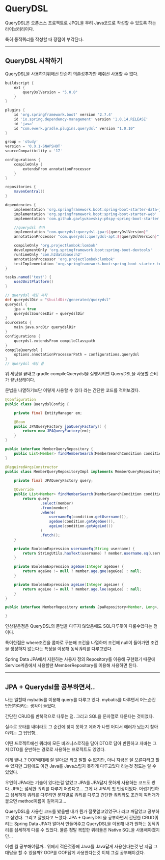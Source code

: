 # QueryDSL

QueryDSL은 오픈소스 프로젝트로 JPQL을 무려 Java코드로 작성할 수 있도록 하는 라이브러리이다.

특히 동적쿼리를 작성할 때 장점이 부각된다.

---
## QueryDSL 시작하기

QueryDSL을 사용하기위해선 단순히 의존성추가만 해줘선 사용할 수 없다.

```groovy
buildscript {
	ext {
		queryDslVersion = "5.0.0"
	}
}

plugins {
	id 'org.springframework.boot' version '2.7.4'
	id 'io.spring.dependency-management' version '1.0.14.RELEASE'
	id 'java'
	id "com.ewerk.gradle.plugins.querydsl" version "1.0.10"
}

group = 'study'
version = '0.0.1-SNAPSHOT'
sourceCompatibility = '17'

configurations {
	compileOnly {
		extendsFrom annotationProcessor
	}
}

repositories {
	mavenCentral()
}

dependencies {
	implementation 'org.springframework.boot:spring-boot-starter-data-jpa'
	implementation 'org.springframework.boot:spring-boot-starter-web'
	implementation 'com.github.gavlyukovskiy:p6spy-spring-boot-starter:1.8.1'

	//querydsl 추가
	implementation "com.querydsl:querydsl-jpa:${queryDslVersion}"
	annotationProcessor "com.querydsl:querydsl-apt:${queryDslVersion}"

	compileOnly 'org.projectlombok:lombok'
	developmentOnly 'org.springframework.boot:spring-boot-devtools'
	runtimeOnly 'com.h2database:h2'
	annotationProcessor 'org.projectlombok:lombok'
	testImplementation 'org.springframework.boot:spring-boot-starter-test'
}

tasks.named('test') {
	useJUnitPlatform()
}

// querydsl 세팅 시작
def querydslDir = "$buildDir/generated/querydsl"
querydsl {
	jpa = true
	querydslSourcesDir = querydslDir
}
sourceSets {
	main.java.srcDir querydslDir
}
configurations {
	querydsl.extendsFrom compileClasspath
}
compileQuerydsl {
	options.annotationProcessorPath = configurations.querydsl
}
// querydsl 세팅 끝
```

위 세팅을 끝내고 gradle compileQuerydsl을 실행시키면 QueryDSL을 사용할 준비가 끝난상태이다.

문법을 나열하기보단 이렇게 사용할 수 있다 라는 간단한 코드를 적어보겠다.

```java
@Configuration
public class QuerydslConfig {

    private final EntityManager em;

    @Bean
    public JPAQueryFactory jpaQueryFactory() {
        return new JPAQueryFactory(em);
    }
}
```

```java
public interface MemberQueryRepository {
    public List<Member> findMemberSearch(MemberSearchCondition condition);
}
```

```java
@RequiredArgsConstructor
public class MemberQueryRepositoryImpl implements MemberQueryRepository {
    
    private final JPAQueryFactory query;

    @Override
    public List<Member> findMemberSearch(MemberSearchCondition condition) {
        return query
                .select(member)
                .from(member)
                .where(
                    usernameEq(condition.getUsername()), 
                    ageGoe(condition.getAgeGoe()), 
                    ageLoe(condition.getAgeLod())
                )
                .fetch();
    }

    private BooleanExpression usernameEq(String username) {
        return StringUtils.hasText(username) ? member.username.eq(username) : null;
    }

    private BooleanExpression ageGoe(Integer ageGoe) {
        return ageGoe != null ? member.age.goe(ageGoe) : null;
    }

    private BooleanExpression ageLoe(Integer ageLoe) {
        return ageLoe != null ? member.age.loe(ageLoe) : null;
    }
}
```

```java
public interface MemberRepository extends JpaRepository<Member, Long>, MemberQueryRepository {

}
```

인상깊은점은 QueryDSL의 문법을 다루지 않았음에도 SQL다루듯이 다룰수있다는 점이다.

특이한점은 where조건을 콤마로 구분해 조건을 나열하며 조건에 null이 들어가면 조건을 생성하지 않는다는 특징을 이용해 동적쿼리를 다루고있다.

Spring Data JPA에서 지원하는 사용자 정의 Repository를 이용해 구현했기 때문에 Service계층에서 사용할땐 MemberRepository를 이용해 사용하면 된다.

---

## JPA + Querydsl을 공부하면서..

나는 일할때 mybatis를 이용해 query를 다루고 있다. mybatis를 다루면서 어느순간 답답하다라는 생각이 들었다.

간단한 CRUD를 반복적으로 다루는 점. 그리고 SQL을 문자열로 다룬다는 것이었다.

실수로 오타를 내더라도 그 순간에 찾지 못하고 에러가 나면 어디서 에러가 났는지 찾아야되는 그 답답함..

어떤 프로젝트에선 쿼리에 모든 비즈니스로직을 담아 DTO로 담아 반환하고 자바는 그저 DTO를 운반하는 경로로 사용하는 프로젝트도 있었다.

이게 맞나..? OOP에대해 잘 알아요! 라고 말할 수 없지만, 아니 지금은 잘 모른다라고 할 수 있지만 그럼에도 이건 Java를 Java스럽지 못하게 다루고있다 라는것 정도는 알 수 있었다.  

우연히 JPA라는 기술이 있다는걸 알았고 JPA를 JPA답지 못하게 사용하는 코드도 봤다. JPA는 섬세한 쿼리를 다루기 어렵다고... 그게 내 JPA의 첫 인상이었다. 어렵기만하고 섬세하게 쿼리를 다루려면 문자열로 쿼리를 다루고 간단한 쿼리라도 조건이 여러개가 붙으면 method이름이 길어지고...

QueryDSL을 사용한 코드를 봤을땐 내가 뭔가 잘못알고있었구나 라고 깨달았고 공부하고 싶었다. 그리고 잘했다고 느꼈다. JPA + QueryDSL을 공부하면서 간단한 CRUD쿼리는 Spring Data JPA가 알아서 만들어주고 QueryDSL을 이용해 내가 원하는 동적쿼리를 섬세하게 다룰 수 있었다. 물론 정말 복잡한 쿼리들은 Native SQL을 사용해야겠지만... 

이젠 뭘 공부해야될까.. 위에서 적은것중에 Java를 Java답게 사용한다는것 난 지금 그 대답을 할 수 있을까? OOP를 OOP답게 사용한다는것 이제 그걸 공부해야겠다.